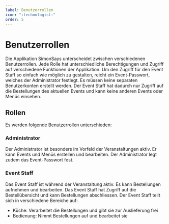 ```yaml
---
label: Benutzerrollen
icon: ":technologist:"
order: 5
---
```

# Benutzerrollen

Die Applikation SimonSays unterscheidet zwischen verschiedenen Benutzerrollen. Jede Rolle hat unterschiedliche Berechtigungen und Zugriff auf verschiedene Funktionen der Applikation.
Um den Zugriff für den Event Staff so einfach wie möglich zu gestalten, reicht ein Event-Passwort, welches der Administrator festlegt. Es müssen keine separaten Benutzerkonten erstellt werden.
Der Event Staff hat dadurch nur Zugriff auf die Bestellungen des aktuellen Events und kann keine anderen Events oder Menüs einsehen.

## Rollen
Es werden folgende Benutzerrollen unterschieden:
### Administrator
Der Administrator ist besonders im Vorfeld der Veranstaltungen aktiv. Er kann Events und Menüs erstellen und bearbeiten. Der Administrator legt zudem das Event-Passwort fest.

### Event Staff
Das Event Staff ist während der Veranstaltung aktiv. Es kann Bestellungen aufnehmen und bearbeiten. Das Event Staff hat Zugriff auf die Bestellübersicht und kann Bestellungen abschliessen.
Der Event Staff teilt sich in verschiedene Bereiche auf:
- Küche: Verarbeitet die Bestellungen und gibt sie zur Auslieferung frei
- Bedienung: Nimmt Bestellungen auf und bearbeitet sie
